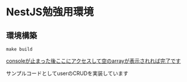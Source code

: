 # NestJS勉強用環境

## 環境構築

```
make build
```
[consoleが止まった後ここにアクセスして空のarrayが表示されれば完了です](http://localhost:3000/user)

サンプルコードとしてuserのCRUDを実装しています